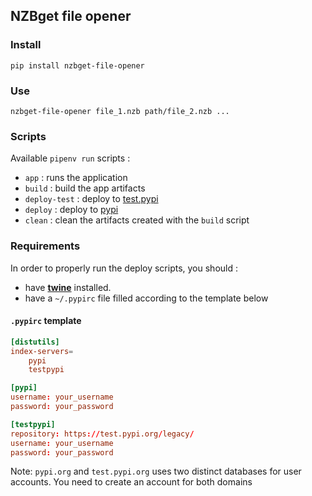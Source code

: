 ## NZBget file opener

### Install

```shell script
pip install nzbget-file-opener
```

### Use

```shell script
nzbget-file-opener file_1.nzb path/file_2.nzb ...
```

### Scripts

Available `pipenv run` scripts :

- `app` : runs the application
- `build` : build the app artifacts
- `deploy-test` : deploy to [test.pypi](https://test.pypi.org)
- `deploy` : deploy to [pypi](https://pypi.org)
- `clean` : clean the artifacts created with the `build` script

### Requirements

In order to properly run the deploy scripts, you should :

- have **[twine](https://pypi.org/project/twine/)** installed.
- have a `~/.pypirc` file filled according to the template below
    

#### `.pypirc` template    
```toml
[distutils]
index-servers=
    pypi
    testpypi

[pypi]
username: your_username
password: your_password

[testpypi]
repository: https://test.pypi.org/legacy/
username: your_username
password: your_password
```

Note: `pypi.org` and `test.pypi.org` uses two distinct databases for user accounts. You need to create an account for both domains